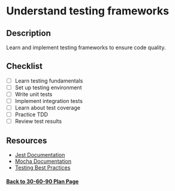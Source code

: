 # Understand testing frameworks

## Description

Learn and implement testing frameworks to ensure code quality.

## Checklist

- [ ] Learn testing fundamentals
- [ ] Set up testing environment
- [ ] Write unit tests
- [ ] Implement integration tests
- [ ] Learn about test coverage
- [ ] Practice TDD
- [ ] Review test results

## Resources

- [Jest Documentation](https://jestjs.io/docs/getting-started)
- [Mocha Documentation](https://mochajs.org/)
- [Testing Best Practices](https://martinfowler.com/articles/testing.html)

#### [Back to 30-60-90 Plan Page](../README.md)
